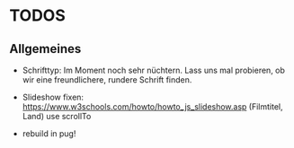 # TODOS

## Allgemeines

* Schrifttyp: Im Moment noch sehr nüchtern. Lass uns mal probieren, ob wir eine freundlichere, rundere Schrift finden.

* Slideshow fixen: https://www.w3schools.com/howto/howto_js_slideshow.asp (Filmtitel, Land) use scrollTo

* rebuild in pug!

